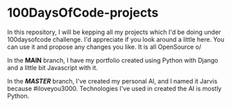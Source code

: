 # 100DaysOfCode-projects

In this repository, I will be kepping all my projects which I'd be doing under 100daysofcode challenge. I'd appreciate if you look around a little here. You can use it and propose any changes you like. It is all OpenSource o/


In the **MAIN** branch, I have my portfolio created using Python with Django and a little bit Javascript with it. 

In the ***MASTER*** branch, I've created my personal AI, and I named it Jarvis because #iloveyou3000. Technologies I've used in created the AI is mostly Python. 

